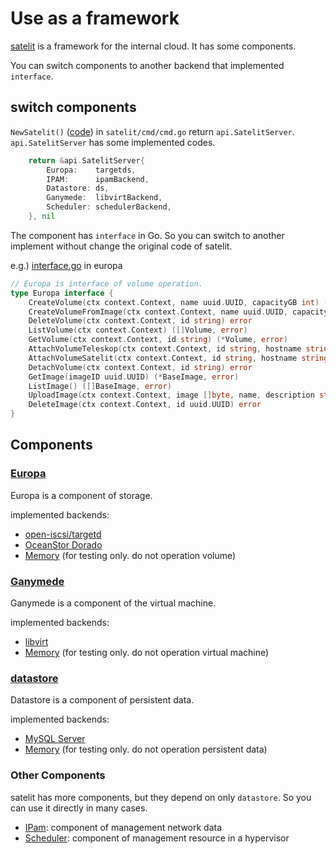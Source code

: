 # Use as a framework

[satelit](https://github.com/lovi-cloud/satelit) is a framework for the internal cloud. It has some components.

You can switch components to another backend that implemented `interface`.

## switch components

`NewSatelit()` ([code](https://github.com/lovi-cloud/satelit/blob/3ca3ee3840712375421a3b10059b5647e217c0aa/cmd/cmd.go#L38)) in `satelit/cmd/cmd.go` return `api.SatelitServer`.
`api.SatelitServer` has some implemented codes.

```go
    return &api.SatelitServer{
		Europa:    targetds,
		IPAM:      ipamBackend,
		Datastore: ds,
		Ganymede:  libvirtBackend,
		Scheduler: schedulerBackend,
	}, nil
```

The component has `interface` in Go. So you can switch to another implement without change the original code of satelit.

e.g.) [interface.go](https://github.com/lovi-cloud/satelit/blob/3ca3ee3840712375421a3b10059b5647e217c0aa/pkg/europa/interface.go) in europa

```go
// Europa is interface of volume operation.
type Europa interface {
	CreateVolume(ctx context.Context, name uuid.UUID, capacityGB int) (*Volume, error)
	CreateVolumeFromImage(ctx context.Context, name uuid.UUID, capacityGB int, imageID uuid.UUID) (*Volume, error)
	DeleteVolume(ctx context.Context, id string) error
	ListVolume(ctx context.Context) ([]Volume, error)
	GetVolume(ctx context.Context, id string) (*Volume, error)
	AttachVolumeTeleskop(ctx context.Context, id string, hostname string) (int, string, error)
	AttachVolumeSatelit(ctx context.Context, id string, hostname string) (int, string, error)
	DetachVolume(ctx context.Context, id string) error
	GetImage(imageID uuid.UUID) (*BaseImage, error)
	ListImage() ([]BaseImage, error)
	UploadImage(ctx context.Context, image []byte, name, description string, imageSizeGB int) (*BaseImage, error)
	DeleteImage(ctx context.Context, id uuid.UUID) error
}
```

## Components

### [Europa](https://github.com/lovi-cloud/satelit/tree/master/pkg/europa)

Europa is a component of storage.

implemented backends:

- [open-iscsi/targetd](https://github.com/lovi-cloud/satelit/tree/3ca3ee3840712375421a3b10059b5647e217c0aa/pkg/europa/targetd)
- [OceanStor Dorado](https://github.com/lovi-cloud/satelit/tree/3ca3ee3840712375421a3b10059b5647e217c0aa/pkg/europa/dorado)
- [Memory](https://github.com/lovi-cloud/satelit/tree/3ca3ee3840712375421a3b10059b5647e217c0aa/pkg/europa/memory) (for testing only. do not operation volume)

### [Ganymede](https://github.com/lovi-cloud/satelit/tree/3ca3ee3840712375421a3b10059b5647e217c0aa/pkg/ganymede)

Ganymede is a component of the virtual machine.

implemented backends:

- [libvirt](https://github.com/lovi-cloud/satelit/tree/3ca3ee3840712375421a3b10059b5647e217c0aa/pkg/ganymede/libvirt)
- [Memory](https://github.com/lovi-cloud/satelit/tree/3ca3ee3840712375421a3b10059b5647e217c0aa/pkg/ganymede/memory) (for testing only. do not operation virtual machine)

### [datastore](https://github.com/lovi-cloud/satelit/tree/3ca3ee3840712375421a3b10059b5647e217c0aa/pkg/datastore)

Datastore is a component of persistent data.

implemented backends:

- [MySQL Server](https://github.com/lovi-cloud/satelit/tree/3ca3ee3840712375421a3b10059b5647e217c0aa/pkg/datastore/mysql)
- [Memory](https://github.com/lovi-cloud/satelit/tree/3ca3ee3840712375421a3b10059b5647e217c0aa/pkg/datastore/memory) (for testing only. do not operation persistent data)

### Other Components

satelit has more components, but they depend on only `datastore`.
So you can use it directly in many cases.

- [IPam](https://github.com/lovi-cloud/satelit/tree/3ca3ee3840712375421a3b10059b5647e217c0aa/pkg/ipam): component of management network data
- [Scheduler](https://github.com/lovi-cloud/satelit/tree/3ca3ee3840712375421a3b10059b5647e217c0aa/pkg/scheduler): component of management resource in a hypervisor
